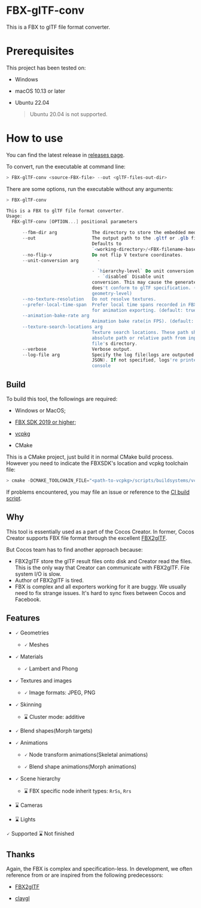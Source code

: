 
# FBX-glTF-conv

This is a FBX to glTF file format converter.

# Prerequisites

This project has been tested on:

- Windows

- macOS 10.13 or later

- Ubuntu 22.04

  > Ubuntu 20.04 is not supported.


# How to use

You can find the latest release in [releases page](https://github.com/cocos-creator/FBX-glTF-conv/releases).

To convert, run the executable at command line:

```ps1
> FBX-glTF-conv <source-FBX-file> --out <glTF-files-out-dir>
```

There are some options, run the executable without any arguments:

```ps1
> FBX-glTF-conv

This is a FBX to glTF file format converter.
Usage:
  FBX-glTF-conv [OPTION...] positional parameters

      --fbm-dir arg             The directory to store the embedded media.
      --out                     The output path to the .gltf or .glb file.
                                Defaults to
                                `<working-directory>/<FBX-filename-basename>.gltf`
      --no-flip-v               Do not flip V texture coordinates.
      --unit-conversion arg       -

                                - `hierarchy-level` Do unit conversion at
                                  - `disabled` Disable unit
                                conversion. This may cause the generated glTF
                                does't conform to glTF specification. (default:
                                geometry-level)
      --no-texture-resolution   Do not resolve textures.
      --prefer-local-time-span  Prefer local time spans recorded in FBX file
                                for animation exporting. (default: true)
      --animation-bake-rate arg
                                Animation bake rate(in FPS). (default: 30)
      --texture-search-locations arg
                                Texture search locations. These path shall be
                                absolute path or relative path from input
                                file's directory.
      --verbose                 Verbose output.
      --log-file arg            Specify the log file(logs are outputed as
                                JSON). If not specified, logs're printed to
                                console
```

## Build

To build this tool, the followings are required:

- Windows or MacOS;

- [FBX SDK 2019 or higher](https://www.autodesk.com/developer-network/platform-technologies/fbx-sdk-2020-0);

- [vcpkg](https://github.com/microsoft/vcpkg)

- CMake

This is a CMake project, just build it in normal CMake build process. However you need to indicate the FBXSDK's location and vcpkg toolchain file:

```ps1
> cmake -DCMAKE_TOOLCHAIN_FILE="<path-to-vcpkg>/scripts/buildsystems/vcpkg.cmake" -DFbxSdkHome:STRING="<path-to-FBX-SDK-home>"
```

If problems encountered, you may file an issue or reference to the [CI build script](./CI/GitHubBuild.ps1).

## Why

This tool is essentially used as a part of the Cocos Creator.
In former, Cocos Creator supports FBX file format through the excellent [FBX2glTF](https://github.com/facebookincubator/FBX2glTF).

But Cocos team has to find another approach because:

* FBX2glTF store the glTF result files onto disk and Creator read the files.
  This is the only way that Creator can communicate with FBX2glTF. File system I/O is slow.
* Author of FBX2glTF is tired.
* FBX is complex and all exporters working for it are buggy. We usually need to fix strange issues. It's hard to sync fixes between Cocos and Facebook.

## Features

* 🗸 Geometries

  * 🗸 Meshes

* 🗸 Materials

  * 🗸 Lambert and Phong

* 🗸 Textures and images

  * 🗸 Image formats: JPEG, PNG

* 🗸 Skinning

  * ⌛ Cluster mode: additive

* 🗸 Blend shapes(Morph targets)

* 🗸 Animations

  * 🗸 Node transform animations(Skeletal animations)

  * 🗸 Blend shape animations(Morph animations)

* 🗸 Scene hierarchy

  * ⌛ FBX specific node inherit types: `RrSs`, `Rrs`

* ⌛ Cameras

* ⌛ Lights

🗸 Supported ⌛ Not finished

## Thanks

Again, the FBX is complex and specification-less. In development, we often reference from or are inspired from the following predecessors:

* [FBX2glTF](https://github.com/facebookincubator/FBX2glTF)

* [claygl](https://github.com/pissang/claygl)
